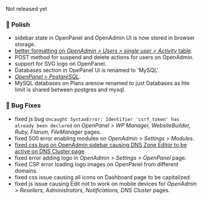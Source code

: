 Not released yet

### 💅 Polish
- sidebar state in OpenPanel and OpenAdmin UI is now stored in browser storage.
- [better formatting on *OpenAdmin > Users > single user > Activity* table](https://i.postimg.cc/B6gWG2Jc/2025-06-09-07-37.png).
- POST method for suspend and delete actions for users on OpenAdmin.
- support for SVG logo on OpenPanel.
- Databases section in OpePanel Ui is renamed to 'MySQL'.
- [*OpenPanel > PostgreSQL*](https://i.postimg.cc/4y3n59k3/2025-06-09-16-13.png).
- MySQL databases on Plans arenow renamed to just Databases as hte limit is shared between postgres and mysql.

### 🐛 Bug Fixes
- fixed js bug `Uncaught SyntaxError: Identifier 'csrf_token' has already been declared` on *OpenPanel > WP Manager, WebsiteBuilder, Ruby, Flarum, FileManager* pages.
- fixed 500 error enabling modules on *OpenAdmin > Settings > Modules*.
- [fixed css bug on OpenAdmin sidebar causing DNS Zone Editor to be active on DNS Cluster page](https://i.postimg.cc/G2VbfkK7/2025-06-09-07-48.png).
- fixed error adding logo in *OpenAdmin > Settings > OpenPanel* page.
- fixed CSP error loading logo images on OpenPanel from different domains.
- fixed css issue causing all icons on Dashboard page to be capitalized.
- fixed js issue causing Edit not to work on mobile devices for *OpenAdmin > Resellers, Administrators, Notifications, DNS Cluster* pages.
